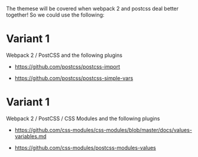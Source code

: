 The themese will be covered when webpack 2 and postcss deal better together!
So we could use the following:

# Variant 1 

Webpack 2 / PostCSS and the following plugins 

* https://github.com/postcss/postcss-import

* https://github.com/postcss/postcss-simple-vars

# Variant 1 

Webpack 2 / PostCSS / CSS Modules and the following plugins 

* https://github.com/css-modules/css-modules/blob/master/docs/values-variables.md

* https://github.com/css-modules/postcss-modules-values
